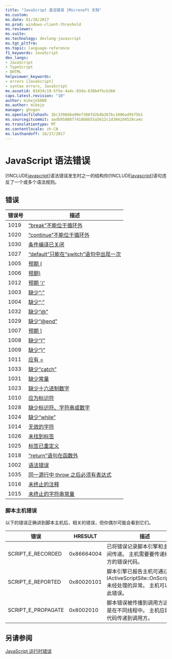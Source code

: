 ```yaml
---
title: "JavaScript 语法错误 |Microsoft 文档"
ms.custom: 
ms.date: 01/18/2017
ms.prod: windows-client-threshold
ms.reviewer: 
ms.suite: 
ms.technology: devlang-javascript
ms.tgt_pltfrm: 
ms.topic: language-reference
f1_keywords: JavaScript
dev_langs:
- JavaScript
- TypeScript
- DHTML
helpviewer_keywords:
- errors [JavaScript]
- syntax errors, JavaScript
ms.assetid: 0343dc19-5f5e-4a4c-83da-630b4fbcb3b6
caps.latest.revision: "10"
author: mikejo5000
ms.author: mikejo
manager: ghogen
ms.openlocfilehash: 3bc3398d6a90ef308fd2b4b367bc1006ad95f5b1
ms.sourcegitcommit: aadb9588877418b8b55a5612c1d3842d4520ca4c
ms.translationtype: MT
ms.contentlocale: zh-CN
ms.lasthandoff: 10/27/2017
---
```

# <a name="javascript-syntax-errors"></a>JavaScript 语法错误
[!INCLUDE[javascript](../../javascript/includes/javascript-md.md)]语法错误发生时之一的结构你[!INCLUDE[javascript](../../javascript/includes/javascript-md.md)]语句违反了一个或多个语法规则。  
  
## <a name="errors"></a>错误  
  
|错误号|描述|  
|------------------|-----------------|  
|1019|[“break”不能位于循环外](../../javascript/misc/can-t-have-break-outside-of-loop.md)|  
|1020|[“continue”不能位于循环外](../../javascript/misc/can-t-have-continue-outside-of-loop.md)|  
|1030|[条件编译已关闭](../../javascript/misc/conditional-compilation-is-turned-off.md)|  
|1027|[“default”只能在“switch”语句中出现一次](../../javascript/misc/default-can-only-appear-once-in-a-switch-statement.md)|  
|1005|[预期 (](../../javascript/misc/expected-left-parenthesis-javascript.md)|  
|1006|[预期)](../../javascript/misc/expected-right-parenthesis-javascript.md)|  
|1012|[预期 '/'](../../javascript/misc/expected-minus.md)|  
|1003|[缺少“:”](../../javascript/misc/expected-colon.md)|  
|1004|[缺少“;”](../../javascript/misc/expected-semicolon.md)|  
|1032|[缺少“@”](../../javascript/misc/expected-at.md)|  
|1029|[缺少“@end”](../../javascript/misc/expected-at-end.md)|  
|1007|[预期 &#93;](../../javascript/misc/expected-right-square-bracket.md)|  
|1008|[缺少“{”](../../javascript/misc/expected-left-curly-brace.md)|  
|1009|[缺少“}”](../../javascript/misc/expected-right-curly-brace.md)|  
|1011|[应有 =](../../javascript/misc/expected-equal-javascript.md)|  
|1033|[缺少“catch”](../../javascript/misc/expected-catch.md)|  
|1031|[缺少常量](../../javascript/misc/expected-constant.md)|  
|1023|[缺少十六进制数字](../../javascript/misc/expected-hexadecimal-digit.md)|  
|1010|[应为标识符](../../javascript/misc/expected-identifier-javascript.md)|  
|1028|[缺少标识符、字符串或数字](../../javascript/misc/expected-identifier-string-or-number.md)|  
|1024|[缺少“while”](../../javascript/misc/expected-while.md)|  
|1014|[无效的字符](../../javascript/misc/invalid-character-javascript.md)|  
|1026|[未找到标签](../../javascript/misc/label-not-found.md)|  
|1025|[标签已重定义](../../javascript/misc/label-redefined.md)|  
|1018|[“return”语句在函数外](../../javascript/misc/return-statement-outside-of-function.md)|  
|1002|[语法错误](../../javascript/misc/syntax-error-javascript.md)|  
|1035|[同一源行中 throw 之后必须有表达式](../../javascript/misc/throw-must-be-followed-by-an-expression-on-the-same-source-line.md)|  
|1016|[未终止的注释](../../javascript/misc/unterminated-comment.md)|  
|1015|[未终止的字符串常量](../../javascript/misc/unterminated-string-constant-javascript.md)|  
  
### <a name="script-host-errors"></a>脚本主机错误  
 以下的错误正确讲到脚本主机后，相关的错误，但你偶尔可能会看到它们。  
  
|错误|HRESULT|描述|  
|-----------|-------------|-----------------|  
|SCRIPT_E_RECORDED|0x86664004|已将错误记录脚本引擎和主机之间传递。 主机需要要传递给调用方的错误代码。|  
|SCRIPT_E_REPORTED|0x80020101|脚本引擎已报告主机可通过 IActiveScriptSite::OnScriptError 未经处理的异常。 主机可以忽略此错误。|  
|SCRIPT_E_PROPAGATE|0x8002010|脚本错误被传播到调用方这可能是在不同线程中。 主机应将错误代码传递到调用方。|  
  
## <a name="see-also"></a>另请参阅  
 [JavaScript 运行时错误](../../javascript/reference/javascript-run-time-errors.md)